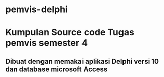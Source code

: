 # pemvis-delphi
# Kumpulan Source code Tugas pemvis semester 4
## Dibuat dengan memakai aplikasi Delphi versi 10 dan database microsoft Access
